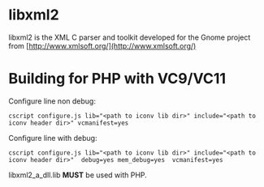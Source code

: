 # libxml2

libxml2 is the XML C parser and toolkit developed for the Gnome project from
[http://www.xmlsoft.org/](http://www.xmlsoft.org/)

# Building for PHP with VC9/VC11

Configure line non debug:

    cscript configure.js lib="<path to iconv lib dir>" include="<path to iconv header dir>" vcmanifest=yes

Configure line with debug:

    cscript configure.js lib="<path to iconv lib dir>" include="<path to iconv header dir>"  debug=yes mem_debug=yes  vcmanifest=yes

libxml2_a_dll.lib **MUST** be used with PHP.
